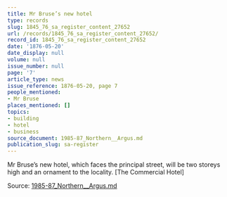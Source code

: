 ```yaml
---
title: Mr Bruse’s new hotel
type: records
slug: 1845_76_sa_register_content_27652
url: /records/1845_76_sa_register_content_27652/
record_id: 1845_76_sa_register_content_27652
date: '1876-05-20'
date_display: null
volume: null
issue_number: null
page: '7'
article_type: news
issue_reference: 1876-05-20, page 7
people_mentioned:
- Mr Bruse
places_mentioned: []
topics:
- building
- hotel
- business
source_document: 1985-87_Northern__Argus.md
publication_slug: sa-register
---
```


Mr Bruse’s new hotel, which faces the principal street, will be two storeys high and an ornament to the locality. [The Commercial Hotel]

Source: [1985-87_Northern__Argus.md](/downloads/markdown/1985-87_Northern__Argus.md)
